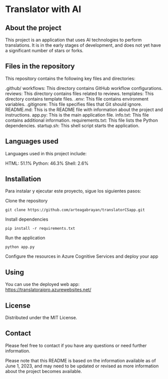 # Translator with AI

## About the project

This project is an application that uses AI technologies to perform translations. It is in the early stages of development, and does not yet have a significant number of stars or forks.

## Files in the repository

This repository contains the following key files and directories:

.github/ workflows: This directory contains GitHub workflow configurations.
reviews: This directory contains files related to reviews.
templates: This directory contains template files.
.env: This file contains environment variables.
.gitignore: This file specifies files that Git should ignore.
README.md: This is the README file with information about the project and instructions.
app.py: This is the main application file.
info.txt: This file contains additional information.
requirements.txt: This file lists the Python dependencies.
startup.sh: This shell script starts the application.

## Languages used
Languages used in this project include:

HTML: 51.1%
Python: 46.3%
Shell: 2.6%

## Installation

Para instalar y ejecutar este proyecto, sigue los siguientes pasos:

Clone the repository
```
git clone https://github.com/arteagabrayan/translatorCSapp.git
```

Install dependencies
```
pip install -r requirements.txt
```

Run the application
```
python app.py
```

Configure the resources in Azure Cognitive Services and deploy your app

## Using

You can use the deployed web app: https://translatoraipro.azurewebsites.net/

## License

Distributed under the MIT License. 

## Contact

Please feel free to contact if you have any questions or need further information.

Please note that this README is based on the information available as of June 1, 2023, and may need to be updated or revised as more information about the project becomes available.
